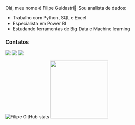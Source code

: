 Olá, meu nome é Filipe Guidastri👋
Sou analista de dados:
- Trabalho com Python, SQL e Excel
- Especialista em Power BI
- Estudando ferramentas de Big Data e Machine learning

### Contatos

<div>
 <a href = "mailto:filipeguidastri@gmail.com"><img src="https://img.shields.io/badge/Gmail-D14836?style=for-the-badge&logo=gmail&logoColor=white" target="_blank"></a>
<a href="https://www.linkedin.com/in/filipeguidastri/" target="_blank"><img src="https://img.shields.io/badge/-LinkedIn-%230077B5?style=for-the-badge&logo=linkedin&logoColor=white" target="_blank"></a> 
<a href = "https://w.app/8x109Z"><img src="https://img.shields.io/badge/WhatsApp-25D366?style=for-the-badge&logo=whatsapp&logoColor=white" target="_blank"></a>
</div>

<div>

![Filipe GitHub stats](https://github-readme-stats.vercel.app/api?username=figuidastri&show_icons=true&theme=dark)
<img height="180em" src="https://github-readme-stats.vercel.app/api/top-langs/?username=figuidastri&layout=compact&langs_count=7&theme=dark"/>
</div>


